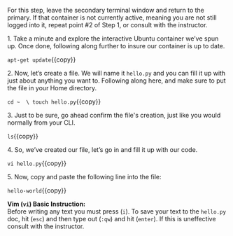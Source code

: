 For this step, leave the secondary terminal window and return to the primary. If that container is not currently active, meaning you are not still logged into it, repeat point #2 of Step 1, or consult with the instructor.

1\. Take a minute and explore the interactive Ubuntu container we’ve spun up. Once done, following along further to insure our container is up to date.

`apt-get update`{{copy}}

2\. Now, let’s create a file. We will name it ```hello.py``` and you can fill it up with just about anything you want to. Following along here, and make sure to put the file in your Home directory.

`cd ~  \
touch hello.py`{{copy}}

3\. Just to be sure, go ahead confirm the file's creation, just like you would normally from your CLI.

`ls`{{copy}}


4\. So, we’ve created our file, let’s go in and fill it up with our code. 

`vi hello.py`{{copy}}

5\. Now, copy and paste the following line into the file:

`hello-world`{{copy}}

**Vim (`vi`) Basic Instruction:**<br>
Before writing any text you must press (`i`). To save your text to the `hello.py` doc, hit (`esc`) and then type out (`:qw`) and hit (`enter`). If this is uneffective consult with the instructor.
